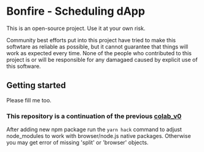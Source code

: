 # Bonfire - Scheduling dApp

This is an open-source project. Use it at your own risk. 

Community best efforts put into this project have tried to make this softwtare as reliable as possible,
but it cannot guarantee that things will work as expected every time. None of the people who contributed to 
this project is or will be responsible for any damagaed caused by explicit use of this software. 

## Getting started

Please fill me too.

### This repository is a continuation of the previous [colab_v0](https://github.com/gimbalabs/colab_v0)

After adding new npm package run the `yarn hack` command to adjust node_modules to work 
with browser/node.js native packages. Otherwise you may get error of missing 'split' or 'browser' objects.
